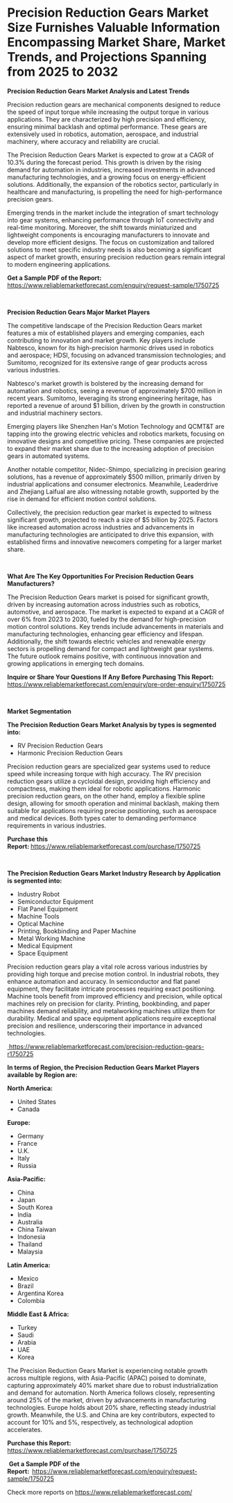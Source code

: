 <p><h1>Precision Reduction Gears Market Size Furnishes Valuable Information Encompassing Market Share, Market Trends, and Projections Spanning from 2025 to 2032</h1></p><p><strong>Precision Reduction Gears Market Analysis and Latest Trends</strong></p>
<p><p>Precision reduction gears are mechanical components designed to reduce the speed of input torque while increasing the output torque in various applications. They are characterized by high precision and efficiency, ensuring minimal backlash and optimal performance. These gears are extensively used in robotics, automation, aerospace, and industrial machinery, where accuracy and reliability are crucial.</p><p>The Precision Reduction Gears Market is expected to grow at a CAGR of 10.3% during the forecast period. This growth is driven by the rising demand for automation in industries, increased investments in advanced manufacturing technologies, and a growing focus on energy-efficient solutions. Additionally, the expansion of the robotics sector, particularly in healthcare and manufacturing, is propelling the need for high-performance precision gears.</p><p>Emerging trends in the market include the integration of smart technology into gear systems, enhancing performance through IoT connectivity and real-time monitoring. Moreover, the shift towards miniaturized and lightweight components is encouraging manufacturers to innovate and develop more efficient designs. The focus on customization and tailored solutions to meet specific industry needs is also becoming a significant aspect of market growth, ensuring precision reduction gears remain integral to modern engineering applications.</p></p>
<p><strong>Get a Sample PDF of the Report:&nbsp;</strong> <a href="https://www.reliablemarketforecast.com/enquiry/request-sample/1750725?utm_campaign=2124&utm_medium=2&utm_source=Github&utm_content=ia&utm_term=17022025&utm_id=precision-reduction-gears">https://www.reliablemarketforecast.com/enquiry/request-sample/1750725</a></p>
<p>&nbsp;</p>
<p><strong>Precision Reduction Gears Major Market Players</strong></p>
<p><p>The competitive landscape of the Precision Reduction Gears market features a mix of established players and emerging companies, each contributing to innovation and market growth. Key players include Nabtesco, known for its high-precision harmonic drives used in robotics and aerospace; HDSI, focusing on advanced transmission technologies; and Sumitomo, recognized for its extensive range of gear products across various industries.</p><p>Nabtesco's market growth is bolstered by the increasing demand for automation and robotics, seeing a revenue of approximately $700 million in recent years. Sumitomo, leveraging its strong engineering heritage, has reported a revenue of around $1 billion, driven by the growth in construction and industrial machinery sectors.</p><p>Emerging players like Shenzhen Han's Motion Technology and QCMT&T are tapping into the growing electric vehicles and robotics markets, focusing on innovative designs and competitive pricing. These companies are projected to expand their market share due to the increasing adoption of precision gears in automated systems.</p><p>Another notable competitor, Nidec-Shimpo, specializing in precision gearing solutions, has a revenue of approximately $500 million, primarily driven by industrial applications and consumer electronics. Meanwhile, Leaderdrive and Zhejiang Laifual are also witnessing notable growth, supported by the rise in demand for efficient motion control solutions.</p><p>Collectively, the precision reduction gear market is expected to witness significant growth, projected to reach a size of $5 billion by 2025. Factors like increased automation across industries and advancements in manufacturing technologies are anticipated to drive this expansion, with established firms and innovative newcomers competing for a larger market share.</p></p>
<p>&nbsp;</p>
<p><strong>What Are The Key Opportunities For Precision Reduction Gears Manufacturers?</strong></p>
<p><p>The Precision Reduction Gears market is poised for significant growth, driven by increasing automation across industries such as robotics, automotive, and aerospace. The market is expected to expand at a CAGR of over 6% from 2023 to 2030, fueled by the demand for high-precision motion control solutions. Key trends include advancements in materials and manufacturing technologies, enhancing gear efficiency and lifespan. Additionally, the shift towards electric vehicles and renewable energy sectors is propelling demand for compact and lightweight gear systems. The future outlook remains positive, with continuous innovation and growing applications in emerging tech domains.</p></p>
<p><strong>Inquire or Share Your Questions If Any Before Purchasing This Report:</strong> <a href="https://www.reliablemarketforecast.com/enquiry/pre-order-enquiry/1750725?utm_campaign=2124&utm_medium=2&utm_source=Github&utm_content=ia&utm_term=17022025&utm_id=precision-reduction-gears">https://www.reliablemarketforecast.com/enquiry/pre-order-enquiry/1750725</a></p>
<p>&nbsp;</p>
<p><strong>Market Segmentation</strong></p>
<p><strong>The Precision Reduction Gears Market Analysis by types is segmented into:</strong></p>
<p><ul><li>RV Precision Reduction Gears</li><li>Harmonic Precision Reduction Gears</li></ul></p>
<p><p>Precision reduction gears are specialized gear systems used to reduce speed while increasing torque with high accuracy. The RV precision reduction gears utilize a cycloidal design, providing high efficiency and compactness, making them ideal for robotic applications. Harmonic precision reduction gears, on the other hand, employ a flexible spline design, allowing for smooth operation and minimal backlash, making them suitable for applications requiring precise positioning, such as aerospace and medical devices. Both types cater to demanding performance requirements in various industries.</p></p>
<p><strong>Purchase this Report:&nbsp;</strong><a href="https://www.reliablemarketforecast.com/purchase/1750725?utm_campaign=2124&utm_medium=2&utm_source=Github&utm_content=ia&utm_term=17022025&utm_id=precision-reduction-gears">https://www.reliablemarketforecast.com/purchase/1750725</a></p>
<p>&nbsp;</p>
<p><strong>The Precision Reduction Gears Market Industry Research by Application is segmented into:</strong></p>
<p><ul><li>Industry Robot</li><li>Semiconductor Equipment</li><li>Flat Panel Equipment</li><li>Machine Tools</li><li>Optical Machine</li><li>Printing, Bookbinding and Paper Machine</li><li>Metal Working Machine</li><li>Medical Equipment</li><li>Space Equipment</li></ul></p>
<p><p>Precision reduction gears play a vital role across various industries by providing high torque and precise motion control. In industrial robots, they enhance automation and accuracy. In semiconductor and flat panel equipment, they facilitate intricate processes requiring exact positioning. Machine tools benefit from improved efficiency and precision, while optical machines rely on precision for clarity. Printing, bookbinding, and paper machines demand reliability, and metalworking machines utilize them for durability. Medical and space equipment applications require exceptional precision and resilience, underscoring their importance in advanced technologies.</p></p>
<p><a href="https://www.reliablemarketforecast.com/precision-reduction-gears-r1750725?utm_campaign=2124&utm_medium=2&utm_source=Github&utm_content=ia&utm_term=17022025&utm_id=precision-reduction-gears">&nbsp;https://www.reliablemarketforecast.com/precision-reduction-gears-r1750725</a></p>
<p><strong>In terms of Region, the Precision Reduction Gears Market Players available by Region are:</strong></p>
<p>
    <p> <strong> North America: </strong>
        <ul>
            <li>United States</li>
            <li>Canada</li>
        </ul>
        </p> 
    <p> <strong> Europe: </strong>
        <ul>
            <li>Germany</li>
            <li>France</li>
            <li>U.K.</li>
            <li>Italy</li>
            <li>Russia</li>
        </ul>
        </p> 
    <p> <strong> Asia-Pacific: </strong>
        <ul>
            <li>China</li>
            <li>Japan</li>
            <li>South Korea</li>
            <li>India</li>
            <li>Australia</li>
            <li>China Taiwan</li>
            <li>Indonesia</li>
            <li>Thailand</li>
            <li>Malaysia</li>
        </ul>
        </p> 
    <p> <strong> Latin America: </strong>
        <ul>
            <li>Mexico</li>
            <li>Brazil</li>
            <li>Argentina Korea</li>
            <li>Colombia</li>
        </ul>
        </p> 
    <p> <strong> Middle East & Africa: </strong>
        <ul>
            <li>Turkey</li>
            <li>Saudi</li>
            <li>Arabia</li>
            <li>UAE</li>
            <li>Korea</li>
        </ul>
    </p>
    </p>
<p><p>The Precision Reduction Gears Market is experiencing notable growth across multiple regions, with Asia-Pacific (APAC) poised to dominate, capturing approximately 40% market share due to robust industrialization and demand for automation. North America follows closely, representing around 25% of the market, driven by advancements in manufacturing technologies. Europe holds about 20% share, reflecting steady industrial growth. Meanwhile, the U.S. and China are key contributors, expected to account for 10% and 5%, respectively, as technological adoption accelerates.</p></p>
<p><strong>Purchase this Report: </strong><a href="https://www.reliablemarketforecast.com/purchase/1750725?utm_campaign=2124&utm_medium=2&utm_source=Github&utm_content=ia&utm_term=17022025&utm_id=precision-reduction-gears">https://www.reliablemarketforecast.com/purchase/1750725</a></p>
<p>&nbsp;<strong>Get a Sample PDF of the Report:&nbsp;&nbsp;</strong><a href="https://www.reliablemarketforecast.com/enquiry/request-sample/1750725?utm_campaign=2124&utm_medium=2&utm_source=Github&utm_content=ia&utm_term=17022025&utm_id=precision-reduction-gears">https://www.reliablemarketforecast.com/enquiry/request-sample/1750725</a></p>
<p><strong></strong></p>
<p>Check more reports on <a href="https://www.reliablemarketforecast.com/?utm_campaign=2124&utm_medium=2&utm_source=Github&utm_content=ia&utm_term=17022025&utm_id=precision-reduction-gears">https://www.reliablemarketforecast.com/</a></p>